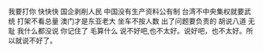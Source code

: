 我要打你
快快快
国企剥削人民
中国没有生产资料公有制
台湾不中央集权就要武统
打架不看总量
澳门才是东亚老大
坐车不按人数
出了问题要负责的
胡说八道
无耻
我什么都没说
你记住了
毛算什么
说不好吧,也不太好。说好吧，也不太好。所以就说不好了。
